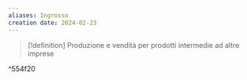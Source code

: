 ```yaml
---
aliases: Ingrosso
creation date: 2024-02-23
---
```


>[!definition]
>Produzione e vendità per prodotti intermedie ad altre imprese

^554f20
